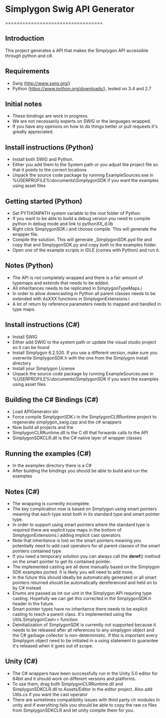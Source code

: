 # Simplygon Swig API Generator
==================================

## Introduction
This project generates a API that makes the Simplygon API accessible through python and c#.

## Requirements
- Swig (http://www.swig.org/)
- Python (https://www.python.org/downloads/), tested on 3.4 and 2.7

## Initial notes
- These bindings are work in progress.
- We are not necessarily experts on SWIG or the languages wrapped.
- If you have any opinions on how to do things better or pull requests it's greatly appreciated.

## Install instructions (Python)
- Install both SWIG and Python.
- Either you add them to the System path or you adjust the project file so that it points to the correct locations
- Unpack the source code package by running ExampleSources.exe in %USERPROFILE%\documents\SimplygonSDK if you want the examples using asset files

## Getting started (Python)
- Set PYTHONPATH system variable to the root folder of Python.
- If you want to be able to build a debug version you need to compile python in debug mode and link to pythonXX_d.lib
- Right click SimplygonSDK.i and choose compile. This will generate the wrapper file.
- Compile the solution. This will generate _SimplygonSDK.pyd file and copy that and SimplygonSDK.py and copy both to the examples folder.
- Open one of the example scripts in IDLE (comes with Python) and run it.

## Notes (Python)
- The API is not completely wrapped and there is a fair amount of typemaps and extends that needs to be added.
- All inheritances needs to be replicated in SimplygonTypeMaps.i
- In order to allow downcasting in Python all parent classes needs to be extended with AsXXX functions in SimplygonExtensions.i
- A lot of return by reference parameters needs to mapped and handled in type maps.

## Install instructions (C#)
- Install SWIG
- Either add SWIG to the system path or update the visual studio project so it can be found
- Install Simplygon 6.2.520. If you use a different version, make sure you overwrite SimplygonSDK.h with the one from the Simplygon install directory
- Install your Simplygon License
- Unpack the source code package by running ExampleSources.exe in %USERPROFILE%\documents\SimplygonSDK if you want the examples using asset files

## Building the C# Bindings (C#)
- Load APIGenerator.sln
- Force compile SimplygonSDK.i in the SimplygonCLRRuntime project to regenerate simplygon_swig.cpp and the c# wrappers
- Now build all projects and the
- SimplygonCLRRuntime.dll is the C dll that forwards calls to the API
- SimplygonSDKCLR.dll is the C# native layer of wrapper classes

## Running the examples (C#)
- In the examples directory there is a C# 
- After building the bindings you should be able to build and run the examples

## Notes (C#)
- The wrapping is currently incomplete.
- The key complication now is based on Simplygon using smart pointers meaning that each type exist both in its standard type and smart pointer type.
- In order to support using smart pointers where the standard type is required there are explicit type maps in the bottom of SimplygonExtensions.i adding implicit cast operators
- Note that inheritance is lost on the smart pointers meaning you potentially need to add cast operators for all parent classes of the smart pointers contained type
- If you need a temporary solution you can always call the __deref__() method on the smart pointer to get its contained pointer.
- The implemented casting are all done manually based on the Simplygon SDK examples ported. It is likely you will need to add more.
- In the future this should ideally be automatically generated or all smart pointers returned should be automatically dereferenced and held on to by C# instead.
- Enums are passed as int our uint in the Simplygon API requring type casting. Hopefully we can get this corrected in the SimplygonSDK.h header in the future.
- Smart pointer types have no inheritance there needs to be explicit casting to reach a parent class. It's implemented using the Utils.SimplygonCast<> function.
- Deinitialization of SimplygonSDK is currently not supported because it needs to be released after all references to any simplygon object and the C# garbage collector is non-deterministic. If this is important every Simplygon object need to be initiated in a using statement to guarantee it's released when it goes out of scope.

## Unity (C#)
- The C# wrappers have been successfully run in the Unity 5.0 editor for 64bit and it should work on different versions and platforms.
- To use them, drag both SimplygonCLRRuntime.dll and SimplygonSDKCLR.dll to Assets/Editor in the editor project. Also add Utils.cs if you want the cast operator
- There are sometimes compatibility issues with third party clr modules in unity and if everything fails you should be able to copy the raw cs files from SimplygonSDKCLR and let unity compile them for you.



